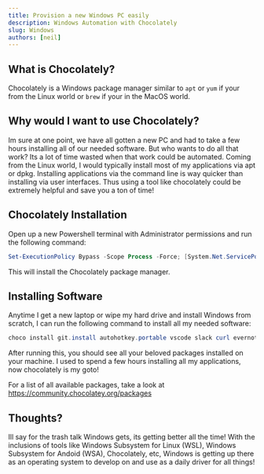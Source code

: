 ```yaml
---
title: Provision a new Windows PC easily
description: Windows Automation with Chocolately 
slug: Windows
authors: [neil]
---
```


## What is Chocolately?

Chocolately is a Windows package manager similar to `apt` or `yum` if your from the Linux world or `brew` if your in the MacOS world.

## Why would I want to use Chocolately?

Im sure at one point, we have all gotten a new PC and had to take a few hours installing all of our needed software. But who wants to do all that work? Its a lot of time wasted when that work could be automated. Coming from the Linux world, I would typically install most of my applications via apt or dpkg. Installing applications via the command line is way quicker than installing via user interfaces. Thus using a tool like chocolately could be extremely helpful and save you a ton of time!

## Chocolately Installation

Open up a new Powershell terminal with Administrator permissions and run the following command:

```powershell
Set-ExecutionPolicy Bypass -Scope Process -Force; [System.Net.ServicePointManager]::SecurityProtocol = [System.Net.ServicePointManager]::SecurityProtocol -bor 3072; iex ((New-Object System.Net.WebClient).DownloadString('https://community.chocolatey.org/install.ps1'))
```

This will install the Chocolately package manager.

## Installing Software

Anytime I get a new laptop or wipe my hard drive and install Windows from scratch, I can run the following command to install all my needed software:

```powershell
choco install git.install autohotkey.portable vscode slack curl evernote discord.install bitwarden firacode -y
```

After running this, you should see all your beloved packages installed on your machine. I used to spend a few hours installing all my applications, now chocolately is my goto!

For a list of all available packages, take a look at https://community.chocolatey.org/packages

## Thoughts?

Ill say for the trash talk Windows gets, its getting better all the time! With the inclusions of tools like Windows Subsystem for Linux (WSL), Windows Subsystem for Andoid (WSA), Chocolately, etc, Windows is getting up there as an operating system to develop on and use as a daily driver for all things!
